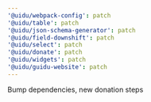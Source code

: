 ```yaml
---
'@uidu/webpack-config': patch
'@uidu/table': patch
'@uidu/json-schema-generator': patch
'@uidu/field-downshift': patch
'@uidu/select': patch
'@uidu/donate': patch
'@uidu/widgets': patch
'@uidu/guidu-website': patch
---
```


Bump dependencies, new donation steps
